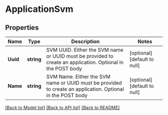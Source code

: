 # ApplicationSvm

## Properties
Name | Type | Description | Notes
------------ | ------------- | ------------- | -------------
**Uuid** | **string** | SVM UUID. Either the SVM name or UUID must be provided to create an application. Optional in the POST body | [optional] [default to null]
**Name** | **string** | SVM Name. Either the SVM name or UUID must be provided to create an application. Optional in the POST body | [optional] [default to null]

[[Back to Model list]](../README.md#documentation-for-models) [[Back to API list]](../README.md#documentation-for-api-endpoints) [[Back to README]](../README.md)


